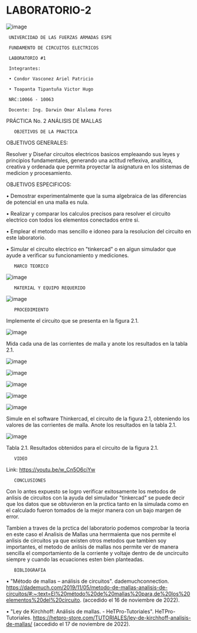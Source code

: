 # LABORATORIO-2

![image](https://user-images.githubusercontent.com/117923992/202342017-f9d9b276-be8e-467e-b5b4-34f4b383d0e6.png)

     UNIVERCIDAD DE LAS FUERZAS ARMADAS ESPE

     FUNDAMENTO DE CIRCUITOS ELECTRICOS

     LABORATORIO #1

     Integrantes:
     
     • Condor Vasconez Ariel Patricio
 
     • Toapanta Tipantuña Victor Hugo 

     NRC:10066 - 10063

     Docente: Ing. Darwin Omar Alulema Fores
     
     
PRÁCTICA No. 2 ANÁLISIS DE MALLAS
  
       OBJETIVOS DE LA PRACTICA

OBJETIVOS GENERALES:

Resolver y Diseñar circuitos electricos basicos empleaando sus leyes y principios fundamentales, generando una actitud reflexiva, analitica, creativa y ordenada que permita proyectar la asignatura en los sistemas de medicion y procesamiento.

OBJETIVOS ESPECIFICOS:

• Demostrar experimentalmente que la suma algebraica de las diferencias de potencial en una malla es nula.

• Realizar y comparar los calculos precisos para resolver el circuito electrico con todos los elementos conectados entre si. 

• Emplear el metodo mas sencillo e idoneo para la resolucion del circuito en este laboratorio.

• Simular el circuito electrico en "tinkercad" o en algun simulador que ayude a verificar su funcionamiento y mediciones. 

       MARCO TEORICO

![image](https://user-images.githubusercontent.com/117923992/202454283-718a6c13-0eef-47ac-a2b8-de9df7460218.png)


       MATERIAL Y EQUIPO REQUERIDO
![image](https://user-images.githubusercontent.com/117923992/202343527-9545825a-367b-4465-82d9-64ca7bd52249.png)

       PROCEDIMIENTO

Implemente el circuito que se presenta en la figura 2.1.

![image](https://user-images.githubusercontent.com/117923992/202541553-9455e45d-51f0-43e8-bb42-4e22d44ad6bb.png)

Mida cada una de las corrientes de malla y anote los resultados en la tabla 2.1.

![image](https://user-images.githubusercontent.com/117923992/202540632-7aa80fe3-559a-4214-bece-a081ba0c65f9.png)


![image](https://user-images.githubusercontent.com/117923992/202540974-8073bbf4-7132-48c2-a89f-1a9f9a0e8d2e.png)

![image](https://user-images.githubusercontent.com/117923992/202541036-8c06f028-de3d-45a4-aa79-b946cdb75634.png)

![image](https://user-images.githubusercontent.com/117923992/202541083-97c915b7-d6d0-4562-8f1d-96cf878bfb9e.png)

![image](https://user-images.githubusercontent.com/117923992/202541214-ea4c1c8a-1afe-41a0-a892-f97d8a488916.png)


Simule en el software Thinkercad, el circuito de la figura 2.1, obteniendo los valores de las corrientes de malla. Anote los resultados en la tabla 2.1.

![image](https://user-images.githubusercontent.com/117923992/202538866-ef614200-6660-489b-bc21-5d2ecb0e311b.png)

Tabla 2.1. Resultados obtenidos para el circuito de la figura 2.1.


       VIDEO
       
Link: https://youtu.be/w_Cn5O6ciYw

       CONCLUSIONES 
 
Con lo antes expuesto se logro verificar exitosamente los metodos de anlisis de circuitos con la ayuda del simulador "tinkercad" se puede decir que los datos que se obtuvieron en la prctica tanto en la simulada como en el calculado fueron tomados de la mejor manera con un bajo margen de error. 

Tambien a traves de la prctica del laboratorio podemos comprobar la teoria en este caso el Analisis de Mallas una herrmaienta que nos permite el anlisis de circuitos ya que existen otros metodos que tambien soy importantes, el metodo de anlisis de mallas nos permite ver de manera sencilla el comportamiento de la corriente y voltaje dentro de de uncircuito siempre y cuando las ecuaciones esten bien planteadas.

       BIBLIOGRAFIA

• "Método de mallas – análisis de circuitos". dademuchconnection. https://dademuch.com/2019/11/05/metodo-de-mallas-analisis-de-circuitos/#:~:text=El%20método%20de%20mallas%20para,de%20los%20elementos%20del%20circuito. (accedido el 16 de noviembre de 2022).

• "Ley de Kirchhoff: Análisis de mallas. - HeTPro-Tutoriales". HeTPro-Tutoriales. https://hetpro-store.com/TUTORIALES/ley-de-kirchhoff-analisis-de-mallas/ (accedido el 17 de noviembre de 2022).
